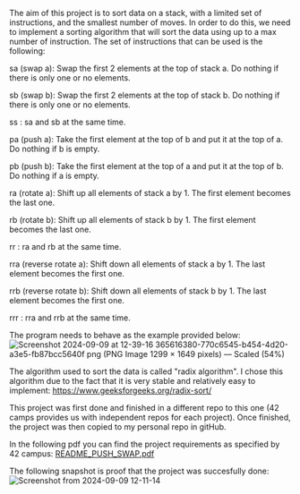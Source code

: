 The aim of this project is to sort data on a stack, with a limited set of instructions, and the smallest number of moves. In order to do this, we need to implement a sorting algorithm that will sort the data using up to a max number of instruction. The set of instructions that can be used is the following:

sa (swap a): Swap the first 2 elements at the top of stack a.
Do nothing if there is only one or no elements.

sb (swap b): Swap the first 2 elements at the top of stack b.
Do nothing if there is only one or no elements.

ss : sa and sb at the same time.

pa (push a): Take the first element at the top of b and put it at the top of a.
Do nothing if b is empty.

pb (push b): Take the first element at the top of a and put it at the top of b.
Do nothing if a is empty.

ra (rotate a): Shift up all elements of stack a by 1.
The first element becomes the last one.

rb (rotate b): Shift up all elements of stack b by 1.
The first element becomes the last one.

rr : ra and rb at the same time.

rra (reverse rotate a): Shift down all elements of stack a by 1.
The last element becomes the first one.

rrb (reverse rotate b): Shift down all elements of stack b by 1.
The last element becomes the first one.

rrr : rra and rrb at the same time.

The program needs to behave as the example provided below:
![Screenshot 2024-09-09 at 12-39-16 365616380-770c6545-b454-4d20-a3e5-fb87bcc5640f png (PNG Image 1299 × 1649 pixels) — Scaled (54%)](https://github.com/user-attachments/assets/c449df62-e9e0-405a-831c-55e84694fb74)


The algorithm used to sort the data is called "radix algorithm". I chose this algorithm due to the fact that it is very stable and relatively easy to implement:
https://www.geeksforgeeks.org/radix-sort/

This project was first done and finished in a different repo to this one (42 camps provides us with independent repos for each project). Once finished, the project was then copied to my personal repo in gitHub.

In the following pdf you can find the project requirements as specified by 42 campus: [README_PUSH_SWAP.pdf](https://github.com/Alvicina/PUSH_SWAP/files/15310128/README_PUSH_SWAP.pdf)

The following snapshot is proof that the project was succesfully done: 
![Screenshot from 2024-09-09 12-11-14](https://github.com/user-attachments/assets/fcc40ce3-5ec5-4a02-969a-08848ca2beab)




